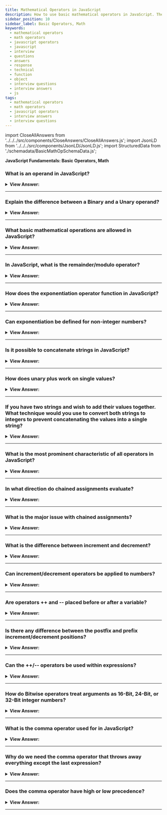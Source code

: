 ```yaml
---
title: Mathematical Operators in JavaScript
description: How to use basic mathematical operators in JavaScript. The basic mathematical operations include addition, subtraction, multiplication, division, remainder or modulo, and exponentiation.
sidebar_position: 10
sidebar_label: Basic Operators, Math
keywords:
  - mathematical operators
  - math operators
  - javascript operators
  - javascript
  - interview
  - questions
  - answers
  - response
  - technical
  - function
  - object
  - interview questions
  - interview answers
  - js
tags:
  - mathematical operators
  - math operators
  - javascript operators
  - interview answers
  - interview questions
---
```


import CloseAllAnswers from '../../../src/components/CloseAnswers/CloseAllAnswers.js';
import JsonLD from '../../../src/components/JsonLD/JsonLD.js';
import StructuredData from './schemadata/BasicMathOpSchemaData.js';

<JsonLD data={StructuredData} />

<head>
  <title>Basic Math Operators in JavaScript | JS Interview Questions</title>
</head>

**JavaScript Fundamentals: Basic Operators, Math**

<CloseAllAnswers />

### What is an operand in JavaScript?

<details>
  <summary><strong>View Answer:</strong></summary>
  <div>
  <div><strong>Interview Response:</strong> In programming, we apply operands to operators. They can be left- or right-hand operands and a single argument or value depending on the case.</div><br />
  <div><strong>Technical Response:</strong> Operands are expressions or values on which an operator operates or works (often constants or variables, but sub-expressions are also permitted).
  </div>
  </div>
</details>

---

### Explain the difference between a Binary and a Unary operand?

<details>
  <summary><strong>View Answer:</strong></summary>
  <div>
  <div><strong>Interview Response:</strong> A binary operand has two arguments on the left and right sides of the operator, and a Unary operand has a single operand.</div><br />
  <div><strong>Technical Response:</strong> There are two types of mathematical operators: unary and binary. Unary operators act with a single operand, and Binary operators perform actions with two operands. Unary operators are arithmetic operators that act on a single operand.
  </div><br />
  <div><strong className="codeExample">Example of Unary Operand:</strong><br /><br />

  <div></div>

```js
let x = 1;

x = -x;

alert(x); // -1, unary negation was applied
```

  </div><br />
  <div><strong className="codeExample">Example of Binary Operands:</strong><br /><br />

  <div></div>

```js
let x = 1,
  y = 3;

alert(y - x); // 2, binary minus subtracts values
```

  </div>
  </div>
</details>

---

### What basic mathematical operations are allowed in JavaScript?

<details>
  <summary><strong>View Answer:</strong></summary>
  <div>
  <div><strong>Interview Response:</strong> The basic mathematical operations include addition, subtraction, multiplication, division, remainder or modulo, and exponentiation.</div><br />
  <div><strong>Technical Response:</strong> The basic mathematical operations allowed in JavaScript include Addition +, Subtraction -, Multiplication *, Division /, Remainder or Modulo %, and Exponentiation **.
  </div>
  </div>
</details>

---

### In JavaScript, what is the remainder/modulo operator?

<details>
  <summary><strong>View Answer:</strong></summary>
  <div>
  <div><strong>Interview Response:</strong> The remainder operator is used to find the remainder of two arguments (operands/values).</div><br />
  <div><strong className="codeExample">Code Example:</strong><br /><br />

  <div></div>

```js
alert(5 % 2); // 1, a remainder of 5 divided by 2
alert(8 % 3); // 2, a remainder of 8 divided by 3
```

  </div>
  </div>
</details>

---

### How does the exponentiation operator function in JavaScript?

<details>
  <summary><strong>View Answer:</strong></summary>
  <div>
  <div><strong>Interview Response:</strong> The exponentiation operator multiplies a number by itself a specified number of times.</div><br />
  <div><strong>Technical Response:</strong> The exponentiation (**) operator multiplies a number by itself a specified number of times. It is like the caret (^) operator in python.
  </div><br />
  <div><strong className="codeExample">Code Example:</strong><br /><br />

  <div></div>

```js
console.log(2 ** 2); // 4  (2 multiplied by itself 2 times)
console.log(2 ** 3); // 8  (2 * 2 * 2, 3 times)
console.log(2 ** 4); // 16 (2 * 2 * 2 * 2, 4 times)
```

  </div>
  </div>
</details>

---

### Can exponentiation be defined for non-integer numbers?

<details>
  <summary><strong>View Answer:</strong></summary>
  <div>
  <div><strong>Interview Response:</strong> Mathematically, the exponentiation operator gets defined for non-integer numbers. We should note that the exponent used on fractions requires parentheses to ensure proper programmatic conversion.</div><br />
  <div><strong className="codeExample">Code Example:</strong><br /><br />

  <div></div>

```js
alert(4 ** (1 / 2)); // 2 (power of 1/2 is the same as a square root)
alert(8 ** (1 / 3)); // 2 (power of 1/3 is the same as a cubic root)
```

  </div>
  </div>
</details>

---

### Is it possible to concatenate strings in JavaScript?

<details>
  <summary><strong>View Answer:</strong></summary>
  <div>
  <div><strong>Interview Response:</strong> Yes, We can implement string concatenation using the binary plus operator or the concat method.</div><br />
  <div><strong>Technical Response:</strong> Yes, concatenation using the binary (+) operator. We can also use the built-in “concat” method to achieve the same result.
  </div><br />
  <div><strong className="codeExample">Code Example:</strong><br /><br />

  <div></div>

```js
let s = 'my' + 'String';

alert(s); // myString
// Using the Built-in concat() method

let a = 'concat';

alert(a.concat('String')); // concatString
// String Conversion

alert('1' + 2); // "12"
alert(2 + '1'); // "21"
// Order of Operations still applies

alert(2 + 2 + '1'); // returns 2 + 2 = 4 and 4 + '1' = 41

// returns "41" and not "221"
```

  </div>
  </div>
</details>

---

### How does unary plus work on single values?

<details>
  <summary><strong>View Answer:</strong></summary>
  <div>
  <div><strong>Interview Response:</strong> Unary plus has no effect on numbers, but it does convert non-number strings into numbers.</div><br />
  <div><strong>Technical Response:</strong> Unary (+) plus has no conversion effect on numbers, but it converts non-numbers like strings to numbers. JavaScript also has a built-in Number(value) method that you can use to achieve the same output.
  </div><br />
  <div><strong className="codeExample">Code Example:</strong><br /><br />

  <div></div>

```js
// No effect on numbers
let x = 1;

alert(+x); // 1
let y = -2;

alert(+y); // -2

// Converts non-numbers
alert(+true); // 1
alert(+''); // 0
alert(+'7'); // converts string “7” to number 7
```

  </div>
  </div>
</details>

---

### If you have two strings and wish to add their values together. What technique would you use to convert both strings to integers to prevent concatenating the values into a single string?

<details>
  <summary><strong>View Answer:</strong></summary>
  <div>
  <div><strong>Interview Response:</strong> We can use a unary plus or the number object to convert the strings to numbers and then attempt to sum the two values.</div><br />
  <div><strong>Technical Response:</strong> Since both numbers are strings (“4” + “4” = “44”). You can use an implicit or explicit approach to solve the problem. The implicit approach requires the use of unary plus applied to the left and right operand (+“4” + +“4” = 8). The second approach is the explicit use of the built-in Number Object ((Number( “4”) + Number( “4”)  = 8).
  </div><br />
  <div><strong className="codeExample">Code Example:</strong><br /><br />

  <div></div>

```js
let apples = '2';

let oranges = '3';

// both values converted to numbers before the binary plus
alert(+apples + +oranges); // 5

// the longer variant
alert(Number(apples) + Number(oranges)); // 5
```

  </div>
  </div>
</details>

---

### What is the most prominent characteristic of all operators in JavaScript?

<details>
  <summary><strong>View Answer:</strong></summary>
  <div>
  <div><strong>Interview Response:</strong> All JavaScript operators return a value, including the assignment (=) operator.</div>
  </div>
</details>

---

### In what direction do chained assignments evaluate?

<details>
  <summary><strong>View Answer:</strong></summary>
  <div>
  <div><strong>Interview Response:</strong> Chained assignments evaluate from right to left.</div>
  </div><br />
  <div><strong className="codeExample">Code Example:</strong><br /><br />

  <div></div>

```js
let a, b, c;

a = b = c = 2 + 2; // <- Chained Assignment right to left

alert(a); // 4
alert(b); // 4
alert(c); // 4
```

  </div>
</details>

---

### What is the major issue with chained assignments?

<details>
  <summary><strong>View Answer:</strong></summary>
  <div>
  <div><strong>Interview Response:</strong> If chained assignments get implemented incorrectly, it can lead to memory leaks.</div>
  </div>
</details>

---

### What is the difference between increment and decrement?

<details>
  <summary><strong>View Answer:</strong></summary>
  <div>
  <div><strong>Interview Response:</strong> Increment increases a variable by one, and decrement decreases a variable by one.</div><br />
  <div><strong className="codeExample">Code Example:</strong><br /><br />

  <div></div>

```js
let counter = 2;

counter++; // works the same as counter = counter + 1, but is shorter
alert(counter); // 3

////////////////////////////////

let counter = 2;

counter--; // works the same as counter = counter - 1, but is shorter
alert(counter); // 1
```

  </div>
  </div>
</details>

---

### Can increment/decrement operators be applied to numbers?

<details>
  <summary><strong>View Answer:</strong></summary>
  <div>
  <div><strong>Interview Response:</strong> No, We should only use increment/decrement with <strong>variables</strong>. Trying to use it on a value like 5++ gives an error.</div>
  </div>
</details>

---

### Are operators ++ and -- placed before or after a variable?

<details>
  <summary><strong>View Answer:</strong></summary>
  <div>
  <div><strong>Interview Response:</strong> The operators get placed before or after a variable. Before, the variable is a prefix position, and after the variable is the postfix position.</div><br />
  <div><strong>Technical Response:</strong> The operators ++ and -- get placed before or after a variable. When the operator goes after the variable, it is in “postfix position”: counter++. The “prefix position” is when the operator goes before the variable: ++counter.
  </div><br />
  <div><strong className="codeExample">Code Example:</strong><br /><br />

  <div></div>

```js
// Postfix Position Counter
let counter = 1;
let a = ++counter; // (*)

alert(a); // 2

// Prefix Position Counter
let counter = 1;
let a = counter++; // (*) changed ++counter to counter++

alert(a); // 1
```

  </div>
  </div>
</details>

---

### Is there any difference between the postfix and prefix increment/decrement positions?

<details>
  <summary><strong>View Answer:</strong></summary>
  <div>
  <div><strong>Interview Response:</strong> Prefix increments the counter and returns the new value. Postfix increments counter but return the old value before being incremented.</div><br />
  <div><strong>Technical Response:</strong> Yes, the prefix form ++counter increments counter and returns the new value. The postfix form counter++ also increments the counter but returns the old value before being incremented.
  </div><br />
  <div><strong className="codeExample">Code Example:</strong><br /><br />

  <div></div>

```js
// Prefix Position:
let counterOne = 5;
let a = ++counterOne; // (*)

alert(a); // alerts 6

// Postfix Position:
let counterTwo = 5;
let b = counterTwo++; // (*) changed ++counter to counter++

alert(b); // alerts 5
```

  </div>
  </div>
</details>

---

### Can the ++/-- operators be used within expressions?

<details>
  <summary><strong>View Answer:</strong></summary>
  <div>
  <div><strong>Interview Response:</strong> Technically, yes, but it is not advisable because it reduces the readability of our code.</div><br />
  <div><strong>Technical Response:</strong> Though technically okay, such notation should be avoided and usually makes code less readable. We should use a typical style of one-line action in our code.
  </div><br />
  <div><strong className="codeExample">Proper Implementation:</strong><br /><br />

  <div></div>

```js
// We advise a style of “one line – one action”:
let counter = 1;
alert(2 * counter); // 2
counter++;
```

  </div>
  </div>
</details>

---

### How do Bitwise operators treat arguments as 16-Bit, 24-Bit, or 32-Bit integer numbers?

<details>
  <summary><strong>View Answer:</strong></summary>
  <div>
  <div><strong>Interview Response:</strong> Bitwise operators treat arguments as 32-bit integer numbers and work on the level of their binary representation.</div><br />
  <div><strong className="codeExample">Code Example:</strong><br /><br />

  <div></div>

```js
console.log(1100 & 1011); // 1011
console.log(1100 | 1011); // 1111
```

  </div>
  </div>
</details>

---

### What is the comma operator used for in JavaScript?

<details>
  <summary><strong>View Answer:</strong></summary>
  <div>
  <div><strong>Interview Response:</strong> The comma operator allows us to evaluate several expressions, dividing them with a comma. Each of them gets evaluated, but only the result of the last one gets returned.</div><br />
  <div><strong className="codeExample">Code Example:</strong><br /><br />

  <div></div>

```js
let a = (1 + 2, 3 + 4);

alert(a); // 7 (the result of 3 + 4)
```

  </div>
  </div>
</details>

---

### Why do we need the comma operator that throws away everything except the last expression?

<details>
  <summary><strong>View Answer:</strong></summary>
  <div>
  <div><strong>Interview Response:</strong> Sometimes, people use it in more complex constructs to put several actions in one line, and it is not a standard or recommended approach.</div><br />
  <div><strong className="codeExample">Code Example:</strong> Three expressions in one line…<br /><br />

  <div></div>

```js
// three operations in one line: Commonly used in frameworks
for (a = 1, b = 3, c = a * b; a < 10; a++) {
 ...
}

```

  </div>
  </div>
</details>

---

### Does the comma operator have high or low precedence?

<details>
  <summary><strong>View Answer:</strong></summary>
  <div>
  <div><strong>Interview Response:</strong> The comma operator has exceptionally low precedence, lower than the assignment operator.</div>
  </div>
</details>

---
